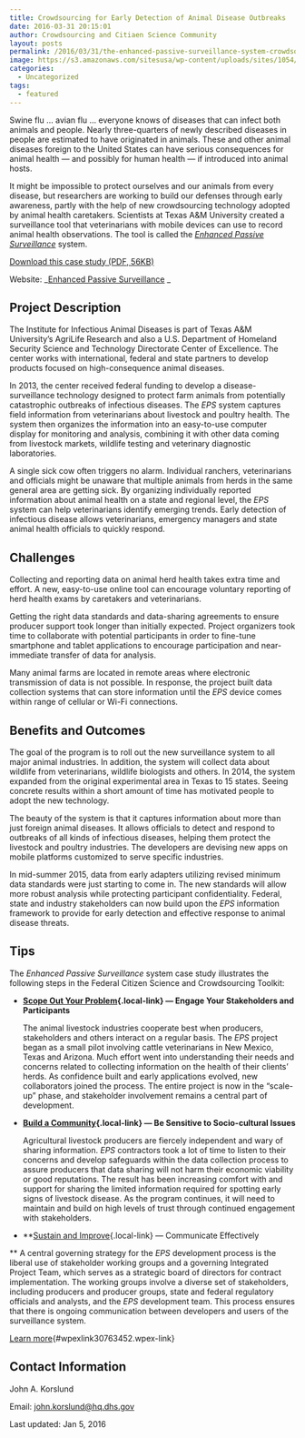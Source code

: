 ```yaml
---
title: Crowdsourcing for Early Detection of Animal Disease Outbreaks
date: 2016-03-31 20:15:01
author: Crowdsourcing and Citiaen Science Community
layout: posts
permalink: /2016/03/31/the-enhanced-passive-surveillance-system-crowdsourcing-for-early-detection-of-animal-disease-outbreaks/
image: https://s3.amazonaws.com/sitesusa/wp-content/uploads/sites/1054/2016/03/feature-enhanced-passive.jpg
categories:
  - Uncategorized
tags:
  - featured
---
```

Swine flu … avian flu … everyone knows of diseases that can infect both animals and people. Nearly three-quarters of newly described diseases in people are estimated to have originated in animals. These and other animal diseases foreign to the United States can have serious consequences for animal health — and possibly for human health — if introduced into animal hosts.

It might be impossible to protect ourselves and our animals from every disease, but researchers are working to build our defenses through early awareness, partly with the help of new crowdsourcing technology adopted by animal health caretakers. Scientists at Texas A&M University created a surveillance tool that veterinarians with mobile devices can use to record animal health observations. The tool is called the _<a class="ext-link" href="http://iiad.tamu.edu/projects/enhanced-passive-surveillance-system-phase-ii/" rel="external nofollow">Enhanced Passive Surveillance</a>_ system.

<a class="local-link" href="https://s3.amazonaws.com/sitesusa/wp-content/uploads/sites/1054/2015/09/enhanced-passive-surveillance-system.pdf" target="_blank">Download this case study (PDF, 56KB)</a>
  
Website: _<a class="ext-link" href="http://iiad.tamu.edu/projects/enhanced-passive-surveillance-system-phase-ii/" rel="external nofollow">Enhanced Passive Surveillance</a> _

## Project Description

The Institute for Infectious Animal Diseases is part of Texas A&M University’s AgriLife Research and also a U.S. Department of Homeland Security Science and Technology Directorate Center of Excellence. The center works with international, federal and state partners to develop products focused on high-consequence animal diseases.

In 2013, the center received federal funding to develop a disease-surveillance technology designed to protect farm animals from potentially catastrophic outbreaks of infectious diseases. The _EPS_ system captures field information from veterinarians about livestock and poultry health. The system then organizes the information into an easy-to-use computer display for monitoring and analysis, combining it with other data coming from livestock markets, wildlife testing and veterinary diagnostic laboratories.

A single sick cow often triggers no alarm. Individual ranchers, veterinarians and officials might be unaware that multiple animals from herds in the same general area are getting sick. By organizing individually reported information about animal health on a state and regional level, the _EPS_ system can help veterinarians identify emerging trends. Early detection of infectious disease allows veterinarians, emergency managers and state animal health officials to quickly respond.

## Challenges

Collecting and reporting data on animal herd health takes extra time and effort. A new, easy-to-use online tool can encourage voluntary reporting of herd health exams by caretakers and veterinarians.

Getting the right data standards and data-sharing agreements to ensure producer support took longer than initially expected. Project organizers took time to collaborate with potential participants in order to fine-tune smartphone and tablet applications to encourage participation and near-immediate transfer of data for analysis.

Many animal farms are located in remote areas where electronic transmission of data is not possible. In response, the project built data collection systems that can store information until the _EPS_ device comes within range of cellular or Wi-Fi connections.

## Benefits and Outcomes

The goal of the program is to roll out the new surveillance system to all major animal industries. In addition, the system will collect data about wildlife from veterinarians, wildlife biologists and others. In 2014, the system expanded from the original experimental area in Texas to 15 states. Seeing concrete results within a short amount of time has motivated people to adopt the new technology.

The beauty of the system is that it captures information about more than just foreign animal diseases. It allows officials to detect and respond to outbreaks of all kinds of infectious diseases, helping them protect the livestock and poultry industries. The developers are devising new apps on mobile platforms customized to serve specific industries.

In mid-summer 2015, data from early adapters utilizing revised minimum data standards were just starting to come in. The new standards will allow more robust analysis while protecting participant confidentiality. Federal, state and industry stakeholders can now build upon the _EPS_ information framework to provide for early detection and effective response to animal disease threats.

## Tips

The _Enhanced Passive Surveillance_ system case study illustrates the following steps in the Federal Citizen Science and Crowdsourcing Toolkit:

  * **[Scope Out Your Problem](https://crowdsourcing-toolkit.sites.usa.gov/step-1-scope-out-your-problem){.local-link} — Engage Your Stakeholders and Participants** 
  
    The animal livestock industries cooperate best when producers, stakeholders and others interact on a regular basis. The _EPS_ project began as a small pilot involving cattle veterinarians in New Mexico, Texas and Arizona. Much effort went into understanding their needs and concerns related to collecting information on the health of their clients’ herds. As confidence built and early applications evolved, new collaborators joined the process. The entire project is now in the “scale-up” phase, and stakeholder involvement remains a central part of development.

  * **[Build a Community](https://crowdsourcing-toolkit.sites.usa.gov/step-3-build-a-community){.local-link} — Be Sensitive to Socio-cultural Issues** 
  
    Agricultural livestock producers are fiercely independent and wary of sharing information. _EPS_ contractors took a lot of time to listen to their concerns and develop safeguards within the data collection process to assure producers that data sharing will not harm their economic viability or good reputations. The result has been increasing comfort with and support for sharing the limited information required for spotting early signs of livestock disease. As the program continues, it will need to maintain and build on high levels of trust through continued engagement with stakeholders.

  * **[Sustain and Improve](https://crowdsourcing-toolkit.sites.usa.gov/step-5-sustain-and-improve){.local-link} — Communicate Effectively
  
** A central governing strategy for the _EPS_ development process is the liberal use of stakeholder working groups and a governing Integrated Project Team, which serves as a strategic board of directors for contract implementation. The working groups involve a diverse set of stakeholders, including producers and producer groups, state and federal regulatory officials and analysts, and the _EPS_ development team. This process ensures that there is ongoing communication between developers and users of the surveillance system.

[Learn more](https://crowdsourcing-toolkit.sites.usa.gov/enhanced-passive-surveillance-system/#){#wpexlink30763452.wpex-link}

## Contact Information

John A. Korslund
  
Email: <john.korslund@hq.dhs.gov>

Last updated: <span class="last-modified-timestamp">Jan 5, 2016</span>

<div>
</div>